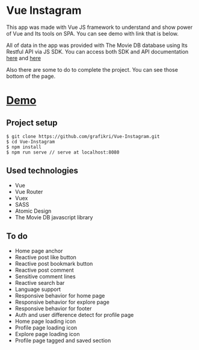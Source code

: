 # Vue Instagram

This app was made with Vue JS framework to understand and show power of Vue and Its tools on SPA. You can see demo with link that is below.

All of data in the app was provided with The Movie DB database using Its Restful API via JS SDK. You can access both SDK and API documentation [here](https://github.com/cavestri/themoviedb-javascript-library) and [here](https://www.themoviedb.org/documentation/api)

Also there are some to do to complete the project. You can see those bottom of the page.

# [Demo](https://grafikri.github.io/Vue-Instagram/#/)

## Project setup
```
$ git clone https://github.com/grafikri/Vue-Instagram.git
$ cd Vue-Instagram
$ npm install
$ npm run serve // serve at localhost:8080
```

## Used technologies
- Vue
- Vue Router
- Vuex
- SASS
- Atomic Design
- The Movie DB javascript library

## To do
- Home page anchor
- Reactive post like button
- Reactive post bookmark button
- Reactive post comment
- Sensitive comment lines
- Reactive search bar
- Language support
- Responsive behavior for home page
- Responsive behavior for explore page
- Responsive behavior for footer
- Auth and user difference detect for profile page
- Home page loading icon
- Profile page loading icon
- Explore page loading icon
- Profile page tagged and saved section